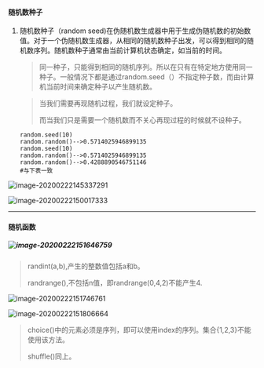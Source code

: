 #### 随机数种子

1. 随机数种子（random seed)在伪随机数生成器中用于生成伪随机数的初始数值。对于一个伪随机数生成器，从相同的随机数种子出发，可以得到相同的随机数序列。随机数种子通常由当前计算机状态确定，如当前的时间。

   > 同一种子，只能得到相同的随机序列。所以在只有在特定地方使用同一种子。一般情况下都是通过random.seed（）不指定种子数，而由计算机当前时间来确定种子以产生随机数。

   > 当我们需要再现随机过程，我们就设定种子。
   >
   > 而当我们只是需要一个随机数而不关心再现过程的时候就不设种子。

   ```
   random.seed(10)
   random.random()-->0.5714025946899135
   random.seed(10)
   random.random()-->0.5714025946899135
   random.random()-->0.4288890546751146
   #与下表一致
   ```

   

![image-20200222145337291](C:\Users\DoubleStar\AppData\Roaming\Typora\typora-user-images\image-20200222145337291.png)

![image-20200222150017333](C:\Users\DoubleStar\AppData\Roaming\Typora\typora-user-images\image-20200222150017333.png)



****

#### 随机函数

##### ![image-20200222151646759](C:\Users\DoubleStar\AppData\Roaming\Typora\typora-user-images\image-20200222151646759.png)

> randint(a,b),产生的整数值包括a和b。
>
> randrange(),不包括n值，即randrange(0,4,2)不能产生4.

![image-20200222151746761](C:\Users\DoubleStar\AppData\Roaming\Typora\typora-user-images\image-20200222151746761.png)

![image-20200222151806664](C:\Users\DoubleStar\AppData\Roaming\Typora\typora-user-images\image-20200222151806664.png)

> choice()中的元素必须是序列，即可以使用index的序列。集合{1,2,3}不能使用该方法。
>
> shuffle()同上。